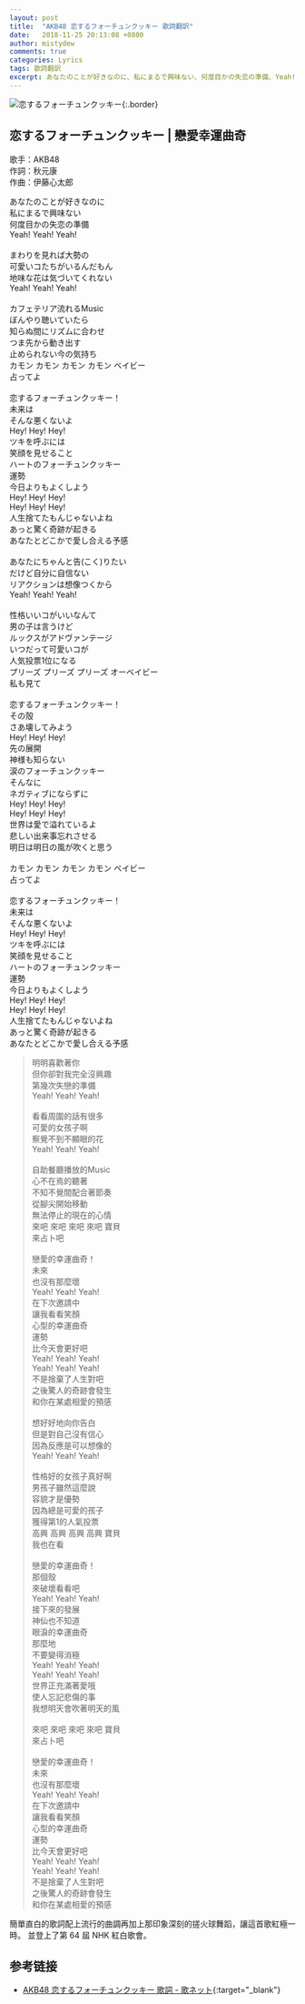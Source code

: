 ```yaml
---
layout: post
title:  "AKB48 恋するフォーチュンクッキー 歌詞翻訳"
date:   2018-11-25 20:13:08 +0800
author: mistydew
comments: true
categories: Lyrics
tags: 歌詞翻訳
excerpt: あなたのことが好きなのに、私にまるで興味ない、何度目かの失恋の準備、Yeah! Yeah! Yeah!
---
```

![恋するフォーチュンクッキー](/assets/images/cover/misc/恋するフォーチュンクッキー.jpg){:.border}

## 恋するフォーチュンクッキー | 戀愛幸運曲奇

歌手：AKB48<br>
作詞：秋元康<br>
作曲：伊藤心太郎

<div class="lyric-original">
<p>
あなたのことが好きなのに<br>
私にまるで興味ない<br>
何度目かの失恋の準備<br>
Yeah! Yeah! Yeah!<br>
<br>
まわりを見れば大勢の<br>
可愛いコたちがいるんだもん<br>
地味な花は気づいてくれない<br>
Yeah! Yeah! Yeah!<br>
<br>
カフェテリア流れるMusic<br>
ぼんやり聴いていたら<br>
知らぬ間にリズムに合わせ<br>
つま先から動き出す<br>
止められない今の気持ち<br>
カモン カモン カモン カモン ベイビー<br>
占ってよ<br>
<br>
恋するフォーチュンクッキー！<br>
未来は<br>
そんな悪くないよ<br>
Hey! Hey! Hey!<br>
ツキを呼ぶには<br>
笑顔を見せること<br>
ハートのフォーチュンクッキー<br>
運勢<br>
今日よりもよくしよう<br>
Hey! Hey! Hey!<br>
Hey! Hey! Hey!<br>
人生捨てたもんじゃないよね<br>
あっと驚く奇跡が起きる<br>
あなたとどこかで愛し合える予感<br>
<br>
あなたにちゃんと告(こく)りたい<br>
だけど自分に自信ない<br>
リアクションは想像つくから<br>
Yeah! Yeah! Yeah!<br>
<br>
性格いいコがいいなんて<br>
男の子は言うけど<br>
ルックスがアドヴァンテージ<br>
いつだって可愛いコが<br>
人気投票1位になる<br>
プリーズ プリーズ プリーズ オーベイビー<br>
私も見て<br>
<br>
恋するフォーチュンクッキー！<br>
その殻<br>
さあ壊してみよう<br>
Hey! Hey! Hey!<br>
先の展開<br>
神様も知らない<br>
涙のフォーチュンクッキー<br>
そんなに<br>
ネガティブにならずに<br>
Hey! Hey! Hey!<br>
Hey! Hey! Hey!<br>
世界は愛で溢れているよ<br>
悲しい出来事忘れさせる<br>
明日は明日の風が吹くと思う<br>
<br>
カモン カモン カモン カモン ベイビー<br>
占ってよ<br>
<br>
恋するフォーチュンクッキー！<br>
未来は<br>
そんな悪くないよ<br>
Hey! Hey! Hey!<br>
ツキを呼ぶには<br>
笑顔を見せること<br>
ハートのフォーチュンクッキー<br>
運勢<br>
今日よりもよくしよう<br>
Hey! Hey! Hey!<br>
Hey! Hey! Hey!<br>
人生捨てたもんじゃないよね<br>
あっと驚く奇跡が起きる<br>
あなたとどこかで愛し合える予感
</p>
</div>

<div class="lyric-translation">
<blockquote>
明明喜歡著你<br>
但你卻對我完全沒興趣<br>
第幾次失戀的準備<br>
Yeah! Yeah! Yeah!<br>
<br>
看看周圍的話有很多<br>
可愛的女孩子啊<br>
察覺不到不顯眼的花<br>
Yeah! Yeah! Yeah!<br>
<br>
自助餐廳播放的Music<br>
心不在焉的聽著<br>
不知不覺間配合著節奏<br>
從腳尖開始移動<br>
無法停止的現在的心情<br>
來吧 來吧 來吧 來吧 寶貝<br>
來占卜吧<br>
<br>
戀愛的幸運曲奇！<br>
未來<br>
也沒有那麼壞<br>
Yeah! Yeah! Yeah!<br>
在下次邀請中<br>
讓我看看笑顏<br>
心型的幸運曲奇<br>
運勢<br>
比今天會更好吧<br>
Yeah! Yeah! Yeah!<br>
Yeah! Yeah! Yeah!<br>
不是捨棄了人生對吧<br>
之後驚人的奇跡會發生<br>
和你在某處相愛的預感<br>
<br>
想好好地向你告白<br>
但是對自己沒有信心<br>
因為反應是可以想像的<br>
Yeah! Yeah! Yeah!<br>
<br>
性格好的女孩子真好啊<br>
男孩子雖然這麼說<br>
容貌才是優勢<br>
因為總是可愛的孩子<br>
獲得第1的人氣投票<br>
高興 高興 高興 高興 寶貝<br>
我也在看<br>
<br>
戀愛的幸運曲奇！<br>
那個殼<br>
來破壞看看吧<br>
Yeah! Yeah! Yeah!<br>
接下來的發展<br>
神仙也不知道<br>
眼淚的幸運曲奇<br>
那麼地<br>
不要變得消極<br>
Yeah! Yeah! Yeah!<br>
Yeah! Yeah! Yeah!<br>
世界正充滿著愛哦<br>
使人忘記悲傷的事<br>
我想明天會吹著明天的風<br>
<br>
來吧 來吧 來吧 來吧 寶貝<br>
來占卜吧<br>
<br>
戀愛的幸運曲奇！<br>
未來<br>
也沒有那麼壞<br>
Yeah! Yeah! Yeah!<br>
在下次邀請中<br>
讓我看看笑顏<br>
心型的幸運曲奇<br>
運勢<br>
比今天會更好吧<br>
Yeah! Yeah! Yeah!<br>
Yeah! Yeah! Yeah!<br>
不是捨棄了人生對吧<br>
之後驚人的奇跡會發生<br>
和你在某處相愛的預感<br>
</blockquote>
</div>

簡單直白的歌詞配上流行的曲調再加上那印象深刻的搓火球舞蹈，讓這首歌紅極一時。
並登上了第 64 屆 NHK 紅白歌會。

## 参考链接

* [AKB48 恋するフォーチュンクッキー 歌詞 - 歌ネット](https://www.uta-net.com/song/150981){:target="_blank"}
